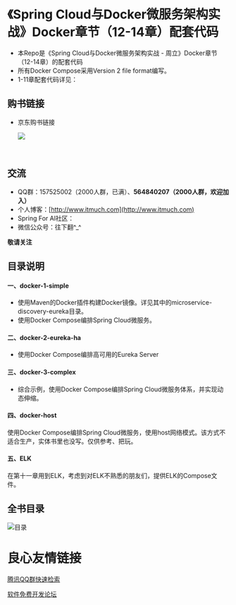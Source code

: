 # 《Spring Cloud与Docker微服务架构实战》Docker章节（12-14章）配套代码

- 本Repo是《Spring Cloud与Docker微服务架构实战 - 周立》Docker章节（12-14章）的配套代码
- 所有Docker Compose采用Version 2 file format编写。
- 1-11章配套代码详见： 






## 购书链接

* 京东购书链接

  ![](ad/jd-购书链接.png)

  ​






## 交流

- QQ群：157525002（2000人群，已满）、**564840207（2000人群，欢迎加入）**
- 个人博客：[http://www.itmuch.com](http://www.itmuch.com)
- Spring For Al社区： 
- 微信公众号：往下翻^_^


**敬请关注**




## 目录说明

#### 一、docker-1-simple

* 使用Maven的Docker插件构建Docker镜像。详见其中的microservice-discovery-eureka目录。
* 使用Docker Compose编排Spring Cloud微服务。



#### 二、docker-2-eureka-ha

* 使用Docker Compose编排高可用的Eureka Server



####  三、docker-3-complex

* 综合示例，使用Docker Compose编排Spring Cloud微服务体系，并实现动态伸缩。


#### 四、docker-host

使用Docker Compose编排Spring Cloud微服务，使用host网络模式。该方式不适合生产，实体书里也没写。仅供参考、把玩。

#### 五、ELK

在第十一章用到ELK，考虑到对ELK不熟悉的朋友们，提供ELK的Compose文件。



## 全书目录

![目录](http://git.oschina.net/itmuch/spring-cloud-docker-microservice-book-code/raw/master/ad/catalog.png)

 # 良心友情链接

[腾讯QQ群快速检索](http://u.720life.cn/s/8cf73f7c)

[软件免费开发论坛](http://u.720life.cn/s/bbb01dc0)